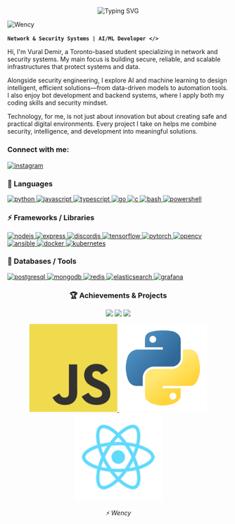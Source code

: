 <p align="center">
  <img src="https://readme-typing-svg.herokuapp.com?size=25&duration=4000&color=0e75b6&center=true&vCenter=true&lines=Hi%2C+I'm+Vural!;AI+%26+ML+Engineer;Always+Learning+New+Things" alt="Typing SVG" />
</p>

<p align="left">
  <img src="https://img.shields.io/static/v1?label=Profile%20views&message=1,245,278&color=0e75b6&style=flat" alt="Wency" title=":D!" />
</p>

**`Network & Security Systems | AI/ML Developer </>`**

Hi, I'm Vural Demir, a Toronto-based student specializing in network and security systems. My main focus is building secure, reliable, and scalable infrastructures that protect systems and data.

Alongside security engineering, I explore AI and machine learning to design intelligent, efficient solutions—from data-driven models to automation tools. I also enjoy bot development and backend systems, where I apply both my coding skills and security mindset.

Technology, for me, is not just about innovation but about creating safe and practical digital environments. Every project I take on helps me combine security, intelligence, and development into meaningful solutions.

<h3 align="left">Connect with me:</h3>
<p align="left">
  <!-- Instagram -->
  <a href="https://instagram.com/vuraldezz" target="blank">
    <img align="center" src="https://raw.githubusercontent.com/rahuldkjain/github-profile-readme-generator/master/src/images/icons/Social/instagram.svg" alt="instagram" height="30" width="40" />
  </a>

<!-- LANGUAGES -->
<h3 align="left">🚀 Languages</h3>
<p align="left">
  <!-- Python -->
  <a href="https://www.python.org" target="_blank">
    <img src="https://cdn.jsdelivr.net/gh/devicons/devicon/icons/python/python-original.svg" alt="python" width="40" height="40"/>
  </a>
  <!-- JavaScript -->
  <a href="https://developer.mozilla.org/en-US/docs/Web/JavaScript" target="_blank">
    <img src="https://cdn.jsdelivr.net/gh/devicons/devicon/icons/javascript/javascript-original.svg" alt="javascript" width="40" height="40"/>
  </a>
  <!-- TypeScript -->
  <a href="https://www.typescriptlang.org/" target="_blank">
    <img src="https://cdn.jsdelivr.net/gh/devicons/devicon/icons/typescript/typescript-original.svg" alt="typescript" width="40" height="40"/>
  </a>
  <!-- Go -->
  <a href="https://go.dev/" target="_blank">
    <img src="https://cdn.jsdelivr.net/gh/devicons/devicon/icons/go/go-original.svg" alt="go" width="40" height="40"/>
  </a>
  <!-- C -->
  <a href="https://www.cprogramming.com/" target="_blank">
    <img src="https://cdn.jsdelivr.net/gh/devicons/devicon/icons/c/c-original.svg" alt="c" width="40" height="40"/>
  </a>
  <!-- Bash -->
  <a href="https://www.gnu.org/software/bash/" target="_blank">
    <img src="https://cdn.jsdelivr.net/gh/devicons/devicon/icons/bash/bash-original.svg" alt="bash" width="40" height="40"/>
  </a>
  <!-- PowerShell -->
  <a href="https://learn.microsoft.com/powershell/" target="_blank">
    <img src="https://cdn.jsdelivr.net/gh/devicons/devicon/icons/powershell/powershell-original.svg" alt="powershell" width="40" height="40"/>
  </a>
</p>

<!-- FRAMEWORKS / LIBRARIES -->
<h3 align="left">⚡ Frameworks / Libraries</h3>
<p align="left">
  <!-- Node.js -->
  <a href="https://nodejs.org/" target="_blank">
    <img src="https://cdn.jsdelivr.net/gh/devicons/devicon/icons/nodejs/nodejs-original.svg" alt="nodejs" width="40" height="40"/>
  </a>
  <!-- Express -->
  <a href="https://expressjs.com/" target="_blank">
    <img src="https://cdn.jsdelivr.net/gh/devicons/devicon/icons/express/express-original.svg" alt="express" width="40" height="40"/>
  </a>
  <!-- Discord.js -->
  <a href="https://discord.js.org/" target="_blank">
    <img src="https://cdn.jsdelivr.net/gh/devicons/devicon/icons/discordjs/discordjs-original.svg" alt="discordjs" width="40" height="40"/>
  </a>
  <!-- TensorFlow -->
  <a href="https://www.tensorflow.org/" target="_blank">
    <img src="https://cdn.jsdelivr.net/gh/devicons/devicon/icons/tensorflow/tensorflow-original.svg" alt="tensorflow" width="40" height="40"/>
  </a>
  <!-- PyTorch -->
  <a href="https://pytorch.org/" target="_blank">
    <img src="https://cdn.jsdelivr.net/gh/devicons/devicon/icons/pytorch/pytorch-original.svg" alt="pytorch" width="40" height="40"/>
  </a>
  <!-- OpenCV -->
  <a href="https://opencv.org/" target="_blank">
    <img src="https://cdn.jsdelivr.net/gh/devicons/devicon/icons/opencv/opencv-original.svg" alt="opencv" width="40" height="40"/>
  </a>
  <!-- Ansible -->
  <a href="https://www.ansible.com/" target="_blank">
    <img src="https://cdn.jsdelivr.net/gh/devicons/devicon/icons/ansible/ansible-original.svg" alt="ansible" width="40" height="40"/>
  </a>
  <!-- Docker -->
  <a href="https://www.docker.com/" target="_blank">
    <img src="https://cdn.jsdelivr.net/gh/devicons/devicon/icons/docker/docker-original.svg" alt="docker" width="40" height="40"/>
  </a>
  <!-- Kubernetes -->
  <a href="https://kubernetes.io/" target="_blank">
    <img src="https://cdn.jsdelivr.net/gh/devicons/devicon/icons/kubernetes/kubernetes-plain.svg" alt="kubernetes" width="40" height="40"/>
  </a>
</p>

<!-- DATABASES / TOOLS -->
<h3 align="left">💾 Databases / Tools</h3>
<p align="left">
  <!-- PostgreSQL -->
  <a href="https://www.postgresql.org/" target="_blank">
    <img src="https://cdn.jsdelivr.net/gh/devicons/devicon/icons/postgresql/postgresql-original.svg" alt="postgresql" width="40" height="40"/>
  </a>
  <!-- MongoDB -->
  <a href="https://www.mongodb.com/" target="_blank">
    <img src="https://cdn.jsdelivr.net/gh/devicons/devicon/icons/mongodb/mongodb-original.svg" alt="mongodb" width="40" height="40"/>
  </a>
  <!-- Redis -->
  <a href="https://redis.io/" target="_blank">
    <img src="https://cdn.jsdelivr.net/gh/devicons/devicon/icons/redis/redis-original.svg" alt="redis" width="40" height="40"/>
  </a>
  <!-- Elasticsearch -->
  <a href="https://www.elastic.co/elasticsearch/" target="_blank">
    <img src="https://cdn.jsdelivr.net/gh/devicons/devicon/icons/elasticsearch/elasticsearch-original.svg" alt="elasticsearch" width="40" height="40"/>
  </a>
  <!-- Grafana -->
  <a href="https://grafana.com/" target="_blank">
    <img src="https://cdn.jsdelivr.net/gh/devicons/devicon/icons/grafana/grafana-original.svg" alt="grafana" width="40" height="40"/>
  </a>
</p>


  <!-- DILLER -->

<h3 align="center">🏆 Achievements & Projects</h3>

<p align="center">
  <img src="https://img.shields.io/badge/🏅-Top%201%25%20Developer-blueviolet?style=for-the-badge" />
  <img src="https://img.shields.io/badge/🥇-Hackathon%20Winner-gold?style=for-the-badge" />
  <img src="https://img.shields.io/badge/🚀-100%2B%20Projects%20Launched-success?style=for-the-badge" />
</p>

<p align="center">
  <a href="https://example.com" target="_blank">
    <img src="https://raw.githubusercontent.com/github/explore/main/topics/javascript/javascript.png" alt="Project 1" width="200" />
  </a>
  <a href="https://example.com" target="_blank">
    <img src="https://raw.githubusercontent.com/github/explore/main/topics/python/python.png" alt="Project 2" width="200" />
  </a>
  <a href="https://example.com" target="_blank">
    <img src="https://raw.githubusercontent.com/github/explore/main/topics/react/react.png" alt="Project 3" width="200" />
  </a>
</p>

<p align="center">
  <i>⚡ Wency </i>
</p>

